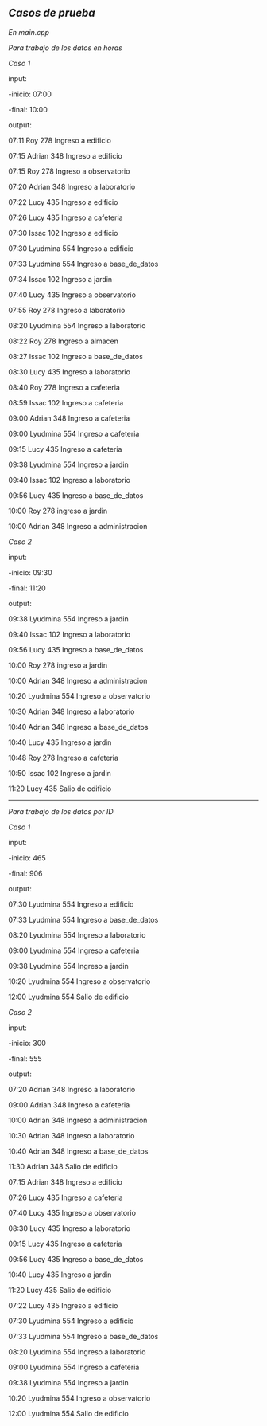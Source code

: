 *Casos de prueba*
------------------------------

*En main.cpp*


*Para trabajo de los datos en horas*

*Caso 1*

input: 

-inicio: 07:00

-final: 10:00


output: 

07:11 Roy 278 Ingreso a edificio

07:15 Adrian 348 Ingreso a edificio

07:15 Roy 278 Ingreso a observatorio

07:20 Adrian 348 Ingreso a laboratorio

07:22 Lucy 435 Ingreso a edificio

07:26 Lucy 435 Ingreso a cafeteria

07:30 Issac 102 Ingreso a edificio

07:30 Lyudmina 554 Ingreso a edificio

07:33 Lyudmina 554 Ingreso a base_de_datos

07:34 Issac 102 Ingreso a jardin

07:40 Lucy 435 Ingreso a observatorio

07:55 Roy 278 Ingreso a laboratorio

08:20 Lyudmina 554 Ingreso a laboratorio

08:22 Roy 278 Ingreso a almacen

08:27 Issac 102 Ingreso a base_de_datos

08:30 Lucy 435 Ingreso a laboratorio

08:40 Roy 278 Ingreso a cafeteria

08:59 Issac 102 Ingreso a cafeteria

09:00 Adrian 348 Ingreso a cafeteria

09:00 Lyudmina 554 Ingreso a cafeteria

09:15 Lucy 435 Ingreso a cafeteria

09:38 Lyudmina 554 Ingreso a jardin

09:40 Issac 102 Ingreso a laboratorio

09:56 Lucy 435 Ingreso a base_de_datos

10:00 Roy 278 ingreso a jardin

10:00 Adrian 348 Ingreso a administracion



*Caso 2*

input: 

-inicio: 09:30

-final: 11:20


output: 

09:38 Lyudmina 554 Ingreso a jardin

09:40 Issac 102 Ingreso a laboratorio

09:56 Lucy 435 Ingreso a base_de_datos

10:00 Roy 278 ingreso a jardin

10:00 Adrian 348 Ingreso a administracion

10:20 Lyudmina 554 Ingreso a observatorio

10:30 Adrian 348 Ingreso a laboratorio

10:40 Adrian 348 Ingreso a base_de_datos

10:40 Lucy 435 Ingreso a jardin

10:48 Roy 278 Ingreso a cafeteria

10:50 Issac 102 Ingreso a jardin

11:20 Lucy 435 Salio de edificio

----------------------------------------------

*Para trabajo de los datos por ID*


*Caso 1*

input: 

-inicio: 465

-final: 906


output: 

07:30 Lyudmina 554 Ingreso a edificio

07:33 Lyudmina 554 Ingreso a base_de_datos

08:20 Lyudmina 554 Ingreso a laboratorio

09:00 Lyudmina 554 Ingreso a cafeteria

09:38 Lyudmina 554 Ingreso a jardin

10:20 Lyudmina 554 Ingreso a observatorio

12:00 Lyudmina 554 Salio de edificio



*Caso 2*

input: 

-inicio: 300

-final: 555


output: 

07:20 Adrian 348 Ingreso a laboratorio

09:00 Adrian 348 Ingreso a cafeteria

10:00 Adrian 348 Ingreso a administracion

10:30 Adrian 348 Ingreso a laboratorio

10:40 Adrian 348 Ingreso a base_de_datos

11:30 Adrian 348 Salio de edificio

07:15 Adrian 348 Ingreso a edificio

07:26 Lucy 435 Ingreso a cafeteria

07:40 Lucy 435 Ingreso a observatorio

08:30 Lucy 435 Ingreso a laboratorio

09:15 Lucy 435 Ingreso a cafeteria

09:56 Lucy 435 Ingreso a base_de_datos

10:40 Lucy 435 Ingreso a jardin

11:20 Lucy 435 Salio de edificio

07:22 Lucy 435 Ingreso a edificio

07:30 Lyudmina 554 Ingreso a edificio

07:33 Lyudmina 554 Ingreso a base_de_datos

08:20 Lyudmina 554 Ingreso a laboratorio

09:00 Lyudmina 554 Ingreso a cafeteria

09:38 Lyudmina 554 Ingreso a jardin

10:20 Lyudmina 554 Ingreso a observatorio

12:00 Lyudmina 554 Salio de edificio

